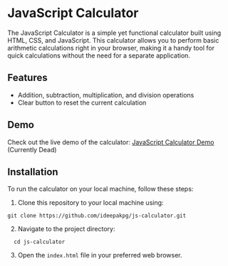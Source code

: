 # JavaScript Calculator

The JavaScript Calculator is a simple yet functional calculator built using HTML, CSS, and JavaScript. This calculator allows you to perform basic arithmetic calculations right in your browser, making it a handy tool for quick calculations without the need for a separate application.

## Features

- Addition, subtraction, multiplication, and division operations
- Clear button to reset the current calculation

## Demo

Check out the live demo of the calculator: [JavaScript Calculator Demo](https://ideepakpg.github.io/js-calculator/) (Currently Dead)

## Installation

To run the calculator on your local machine, follow these steps:

1. Clone this repository to your local machine using:

```
git clone https://github.com/ideepakpg/js-calculator.git
```

2. Navigate to the project directory:

 ```
   cd js-calculator
```

3. Open the `index.html` file in your preferred web browser.
